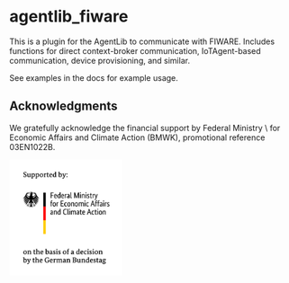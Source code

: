 # agentlib_fiware

This is a plugin for the AgentLib to communicate with FIWARE.
Includes functions for direct context-broker communication, IoTAgent-based communication, device provisioning, and similar.

See examples in the docs for example usage.

## Acknowledgments

We gratefully acknowledge the financial support by Federal Ministry \\ for Economic Affairs and Climate Action (BMWK), promotional reference 03EN1022B.

<img src="./docs/source/images/BMWK_logo.png" alt="BMWK" width="200"/>

